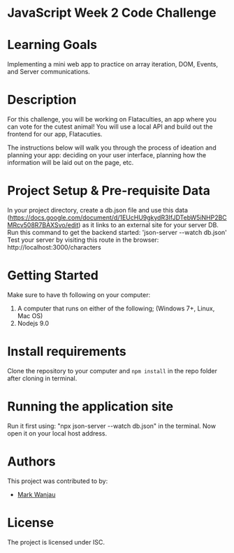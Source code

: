 # JavaScript Week 2 Code Challenge

# Learning Goals
Implementing a mini web app to practice on array iteration, DOM, Events, and Server communications.

# Description
For this challenge, you will be working on Flataculties, an app where you can vote for the cutest animal! You will use a local API and build out the frontend for our app, Flatacuties.

The instructions below will walk you through the process of ideation and planning your app: deciding on your user interface, planning how the information will be laid out on the page, etc.

# Project Setup & Pre-requisite Data
In your project directory, create a db.json file and use this data (https://docs.google.com/document/d/1EUcHU9gkydR3IfJDTebW5iNHP2BCMRcv508R7BAXSvo/edit) as it links to an external site for your server DB.
Run this command to get the backend started: 'json-server --watch db.json'
Test your server by visiting this route in the browser: http://localhost:3000/characters

# Getting Started
Make sure to have th following on your computer:
1. A computer that runs on either of the following; (Windows 7+, Linux, Mac OS)
2. Nodejs 9.0

# Install requirements
Clone the repository to your computer and `npm install` in the repo folder after cloning in terminal.

# Running the application site
Run it first using: "npx json-server --watch db.json" in the terminal. Now open it on your local host address.

# Authors
This project was contributed to by:
- [Mark Wanjau](https://github.com/Afrikan-Son)

# License
The project is licensed under ISC.
